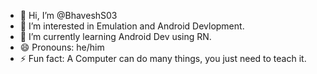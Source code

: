 - 👋 Hi, I’m @BhaveshS03
- 👀 I’m interested in Emulation and Android Devlopment.
- 🌱 I’m currently learning Android Dev using RN.
- 😄 Pronouns: he/him
- ⚡ Fun fact: A Computer can do many things, you just need to teach it.
